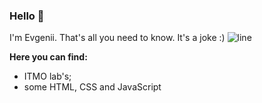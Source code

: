 
### Hello 👋

I'm Evgenii. That's all you need to know.
It's a joke :)
![line](https://user-images.githubusercontent.com/115372801/228603269-91f18800-14b4-4ea0-b7a9-165e7203690d.png)





**Here you can find:**
- ITMO lab's;
- some HTML, CSS and JavaScript
